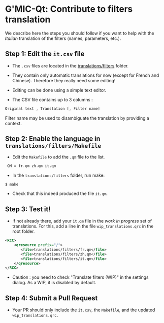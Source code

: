 # G'MIC-Qt: Contribute to filters translation

We describe here the steps you should follow
if you want to help with the *Italian* translation of the filters
(names, parameters, etc.).

## Step 1: Edit the `it.csv` file

* The `.csv` files are located in the
[translations/filters](https://github.com/c-koi/gmic-qt/tree/master/translations/filters)
folder.

* They contain only automatic translations for now (except for French and Chinese).
Therefore they really need some editing!

* Editing can be done using a simple text editor.

* The CSV file contains up to 3 columns :

```txt
Original text , Translation [, Filter name] 
```
 
Filter name may be used to disambiguate the translation by providing a context.

## Step 2: Enable the language in `translations/filters/Makefile`

* Edit the `Makefile` to add the `.qm` file to the list.

```txt
 QM = fr.qm zh.qm it.qm
```

* In the `translations/filters` folder, run make:

```shell
$ make
```

* Check that this indeed produced the file `it.qm`.

## Step 3: Test it!
* If not already there, add your `it.qm` file in the *work in progress* set of translations.
 For this, add a line in the file `wip_translations.qrc` in the root folder.

```xml
<RCC>
    <qresource prefix="/">
       <file>translations/filters/fr.qm</file>
       <file>translations/filters/zh.qm</file>
       <file>translations/filters/it.qm</file>
    </qresource>
</RCC>
```
* Caution : you need to check "Translate filters (WIP)" in the settings dialog.
As a WIP, it is disabled by default.

## Step 4: Submit a Pull Request

* Your PR should only include the `it.csv`, the `Makefile`, and the updated
 `wip_translations.qrc`.